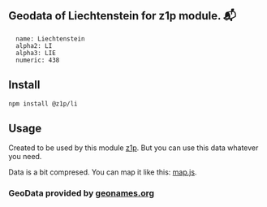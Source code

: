 
## Geodata of Liechtenstein for z1p module. :mailbox_with_mail:

```
  name: Liechtenstein
  alpha2: LI
  alpha3: LIE
  numeric: 438
```

## Install

```
npm install @z1p/li
```

## Usage

Created to be used by this module [z1p](https://github.com/vzhufk/z1p).
But you can use this data whatever you need.

Data is a bit compresed. You can map it like this: [map.js](https://github.com/vzhufk/z1p/blob/master/src/map.js).

### GeoData provided by **[geonames.org](http://www.geonames.org/)**
